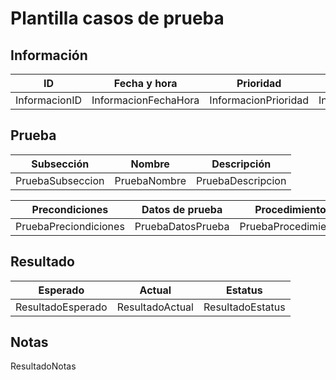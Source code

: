 # Plantilla casos de prueba

## Información
<table>
    <thead>
        <th>ID</th>
        <th>Fecha y hora</th>
        <th>Prioridad</th>
        <th>Tipo de prueba</th>
        <th>Clase</th>
        <th>Software utilizado</th>
    </thead>
    <tbody>
        <tr>
            <td>InformacionID</td>
            <td>InformacionFechaHora</td>
            <td>InformacionPrioridad</td>
            <td>InformacionTipoPrueba</td>
            <td>InformacionClase</td>
            <td>InformacionSoftware</td>
        </tr>
    </tbody>
</table>

## Prueba
<table>
    <thead>
        <th>Subsección</th>
        <th>Nombre</th>
        <th>Descripción</th>
    </thead>
    <tbody>
        <tr>
            <td>PruebaSubseccion</td>
            <td>PruebaNombre</td>
            <td>PruebaDescripcion</td>
        </tr>
    </tbody>
</table>


<table>
    <thead>
        <th>Precondiciones</th>
        <th>Datos de prueba</th>
        <th>Procedimiento</th>
    </thead>
    <tbody>
        <tr>
            <td>PruebaPreciondiciones</td>
            <td>PruebaDatosPrueba</td>
            <td>PruebaProcedimiento</td>
        </tr>
    </tbody>
</table>

## Resultado

<table>
    <thead>
        <th>Esperado</th>
        <th>Actual</th>
        <th>Estatus</th>
    </thead>
    <tbody>
        <tr>
            <td>ResultadoEsperado</td>
            <td>ResultadoActual</td>
            <td>ResultadoEstatus</td>
        </tr>
    </tbody>
</table>

## Notas
ResultadoNotas


